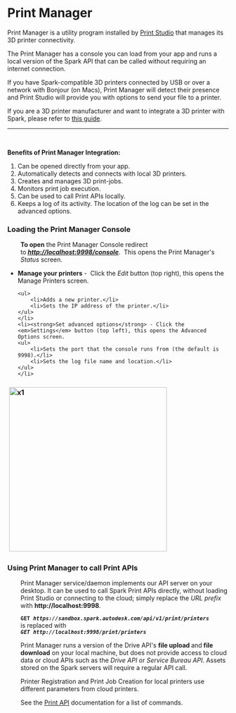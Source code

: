 <h1>Print Manager</h1>

<div>
<p class="ng-scope">Print Manager is a utility program installed by <a href="/developers/reference/desktop-applications/print-studio">Print Studio</a>&nbsp;that&nbsp;manages its 3D printer connectivity.&nbsp;</p>

<p class="ng-scope">The Print Manager has a console you can load from your app&nbsp;and&nbsp;runs a local version of the Spark API that can be called without requiring an internet connection.</p>

<p class="ng-scope">If you have Spark-compatible 3D printers connected by USB or over a network with Bonjour (on Macs), Print Manager will detect their presence and Print Studio will provide you with options to send your file to a printer.&nbsp;</p>

<p class="ng-scope">If you are a 3D printer manufacturer<span>&nbsp;and want&nbsp;to integrate a 3D&nbsp;printer with Spark, please refer to <a href="/developers/reference/printer-manufacturers/integrate-your-printer/integrate-your-printer-model" title="Printer Manufacturers">this guide</a>.</span></p>

<hr class="ng-scope" />
<p class="ng-scope">&nbsp;</p>

<p class="ng-scope"><strong>Benefits of Print Manager Integration:</strong></p>

<ol class="ng-scope">
	<li>Can be opened&nbsp;directly from your app.</li>
	<li>Automatically detects and connects with local 3D printers.</li>
	<li>Creates and manages 3D print-jobs.</li>
	<li>Monitors print job execution.</li>
	<li>Can be used to call Print APIs locally.</li>
	<li>Keeps a log of its activity. The location of the log can be set in the advanced options.</li>
</ol>

<h3 class="ng-scope">Loading&nbsp;the Print Manager Console</h3>

<p class="ng-scope" style="padding-left: 30px;"><strong>To open</strong> the Print Manager Console redirect to<em><strong>&nbsp;<a href="http://localhost:9998/console" target="_blank">http://localhost:9998/console</a></strong></em>. &nbsp;This opens the Print Manager's <em>Status</em> screen.</p>

<ul class="ng-scope">
	<li><strong>Manage your printers</strong> - &nbsp;Click the <em>Edit</em> button&nbsp;(top right),&nbsp;this opens the Manage Printers&nbsp;screen.

	<ul>
		<li>Adds a new printer.</li>
		<li>Sets the IP address of the printer.</li>
	</ul>
	</li>
	<li><strong>Set advanced options</strong> - Click the <em>Settings</em> button (top left), this opens the Advanced Options screen.
	<ul>
		<li>Sets the port that the console runs from (the default is 9998).</li>
		<li>Sets the log file name and location.</li>
	</ul>
	</li>
</ul>

<h3 class="ng-scope">&nbsp;<img alt="x1" class="alignnone size-full wp-image-486" height="373" src="https://s3.amazonaws.com/spark-dev-portal-prd/blog-alpha-content/uploads/2015/05/x16.png" width="359" /></h3>

<h3 class="ng-scope">Using Print Manager to call Print APIs</h3>

<p class="ng-scope" style="padding-left: 30px;">Print Manager&nbsp;service/daemon implements our API server on your desktop. It can be used to call Spark Print APIs directly, without loading Print Studio or connecting to the cloud; simply replace the <em>URL prefix</em> with <strong>http://localhost:9998</strong>.</p>

<p class="ng-scope" style="padding-left: 30px;"><strong><code>GET <em>https://sandbox.spark.autodesk.com/api/v1/print/printers</em></code></strong><br />
is replaced with<br />
<strong><code><em>GET http://localhost:9998/print/printers</em></code></strong></p>

<p class="ng-scope" style="padding-left: 30px;">Print Manager runs&nbsp;a version of the Drive API's <strong>file upload </strong>and<strong> file download</strong> on your local machine, but does not provide access to cloud data or cloud APIs such as the&nbsp;<em>Drive API</em> or <em>Service Bureau API</em>. Assets stored on the Spark servers will require a regular API call.</p>

<p class="ng-scope" style="padding-left: 30px;">Printer Registration and Print Job Creation for local printers use different parameters from cloud printers.</p>

<p class="ng-scope" style="padding-left: 30px;">See the&nbsp;<a href="https://spark.autodesk.com/developers/reference/print" target="_blank">Print API</a> documentation for a list of commands.&nbsp;</p>

<p class="ng-scope">&nbsp;</p>

<p class="ng-scope">&nbsp;</p>

<h1 class="ng-scope">&nbsp;</h1>
</div>

